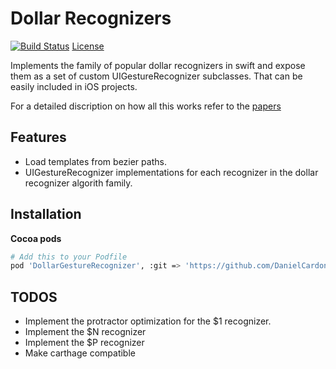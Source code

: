 # Dollar Recognizers 

[![Build Status](https://travis-ci.org/DanielCardonaRojas/DollarGestureRecognizer.svg?branch=master)](https://travis-ci.org/DanielCardonaRojas/DollarGestureRecognizer)
[License](http://img.shields.io/badge/license-MIT-blue.svg?style=flat)


Implements the family of popular dollar recognizers in swift and expose them as a set of custom UIGestureRecognizer
subclasses. That can be easily included in iOS projects.

For a detailed discription on how all this works refer to the [papers](http://depts.washington.edu/madlab/proj/dollar/ndollar.html)


## Features

- Load templates from bezier paths.
- UIGestureRecognizer implementations for each recognizer in the dollar recognizer algorith family.

## Installation

**Cocoa pods**
```sh
# Add this to your Podfile
pod 'DollarGestureRecognizer', :git => 'https://github.com/DanielCardonaRojas/DollarGestureRecognizer', :branch => 'develop',  :tag => 'v1.0.0'
```

## TODOS

- Implement the protractor optimization for the $1 recognizer.
- Implement the $N recognizer
- Implement the $P recognizer
- Make carthage compatible
